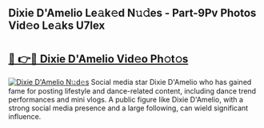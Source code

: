 ## Dixie D'Amelio Le𝚊k𝚎d N𝚞𝚍es - Part-9Pv Photos Vid𝚎o Le𝚊ks U7lex

# <h2><a href="http://fbd04kt.evod.top/?m=Dixie+D%27Amelio">🔗 👉🔴 Dixie D'Amelio Vid𝚎o Ph𝚘t𝚘s</a></h2>

[![Dixie D'Amelio N𝚞d𝚎s](https://i.imgur.com/8V9OHl7.gif)](http://fbd04kt.evod.top/?m=Dixie+D%27Amelio)
Social media star Dixie D'Amelio who has gained fame for posting lifestyle and dance-related content, including dance trend performances and mini vlogs. A public figure like Dixie D'Amelio, with a strong social media presence and a large following, can wield significant influence. 
